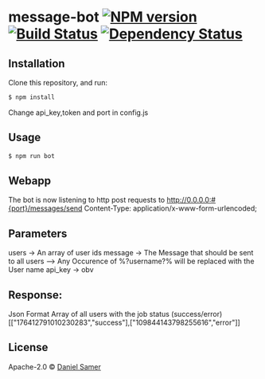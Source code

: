 # message-bot [![NPM version][npm-image]][npm-url] [![Build Status][travis-image]][travis-url] [![Dependency Status][daviddm-image]][daviddm-url]
>

## Installation

Clone this repository, and run:
```sh
$ npm install
```
Change api_key,token and port in config.js

## Usage

```js
$ npm run bot
```

## Webapp
The bot is now listening to http post requests to http://0.0.0.0:#{port}/messages/send
Content-Type: application/x-www-form-urlencoded;

## Parameters
users
-> An array of user ids
message
-> The Message that should be sent to all users
--> Any Occurence of %?username?% will be replaced with the User name
api_key
-> obv

## Response:
Json Format
Array of all users with the job status (success/error)
[["176412791010230283","success"],["109844143798255616","error"]]



## License

Apache-2.0 © [Daniel Samer](rltracker.pro)


[npm-image]: https://badge.fury.io/js/message-bot.svg
[npm-url]: https://npmjs.org/package/message-bot
[travis-image]: https://travis-ci.org/Yixn/message-bot.svg?branch=master
[travis-url]: https://travis-ci.org/Yixn/message-bot
[daviddm-image]: https://david-dm.org/Yixn/message-bot.svg?theme=shields.io
[daviddm-url]: https://david-dm.org/Yixn/message-bot
